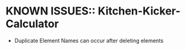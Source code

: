 # KNOWN ISSUES:: Kitchen-Kicker-Calculator

* Duplicate Element Names can occur after deleting elements
